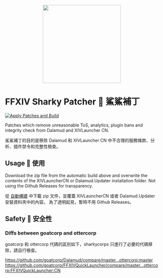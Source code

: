 <p align="center">
  <img width="256" height="256" src="https://repository-images.githubusercontent.com/835197623/90745e81-40af-48c2-aaac-1c335ac079cf">
</p>

# FFXIV Sharky Patcher 🦈 鯊鯊補丁

[![Apply Patches and Build](https://github.com/sharkycorps/FFXIVSharkyPatcher/actions/workflows/apply-patches-and-build.yml/badge.svg)](https://nightly.link/sharkycorps/FFXIVSharkyPatcher/workflows/apply-patches-and-build/main/patched-artifact)

Patches which remove unreasonable ToS, analytics, plugin bans and integrity check from Dalamud and XIVLauncher CN.

鯊鯊補丁的目的是移除 Dalamud 和 XIVLauncher CN 中不合理的服務條款、分析、插件禁令和完整性檢查。

## Usage 🦈 使用

Download the zip file from the automatic build above and overwrite the contents of the XIVLauncherCN or Dalamud.Updater installation folder. 
Not using the Github Releases for transparency.

從 [自動構建](https://nightly.link/sharkycorps/FFXIVSharkyPatcher/workflows/apply-patches-and-build/main/patched-artifact) 中下載 zip 文件，並覆蓋 XIVLauncherCN 或者 Dalamud.Updater 安裝資料夾中的內容。
為了透明起見，暫時不用 Github Releases。

## Safety 🦈 安全性
### Diffs between goatcorp and ottercorp

goatcorp 和 ottercorp 代碼的區別如下，sharkycorps 只進行了必要的代碼移除，請自行檢查。

https://github.com/goatcorp/Dalamud/compare/master...ottercorp:master
https://github.com/goatcorp/FFXIVQuickLauncher/compare/master...ottercorp:FFXIVQuickLauncher:CN